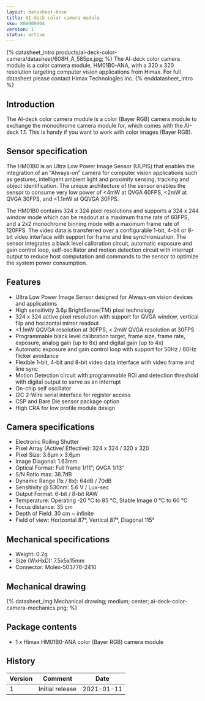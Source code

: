 ```yaml
---
layout: datasheet-base
title: AI-deck color camera module
sku: 800000004
version: 1
status: active
---
```


{% datasheet_intro products/ai-deck-color-camera/datasheet/608H_A_585px.jpg; %}
The AI-deck color camera module is a color camera module, HM01B0-ANA, with a 320 x 320 resolution targeting computer vision applications from Himax. For full datasheet please contact Himax Technologies Inc.
{% enddatasheet_intro %}

## Introduction

The AI-deck color camera module is a color (Bayer RGB) camera module to exchange the monochrome camera module for, which comes with the AI-deck 1.1. This is handy if you want to work with color images (Bayer RGB).

## Sensor specification
The HM01B0 is an Ultra Low Power Image Sensor (ULPIS) that enables the integration of an “Always-on” camera for computer vision applications such as gestures, intelligent ambient light and proximity sensing, tracking and object identification. The unique architecture of the sensor enables the sensor to consume very low power of <4mW at QVGA 60FPS, <2mW at QVGA 30FPS, and <1.1mW at QQVGA 30FPS. 

The HM01B0 contains 324 x 324 pixel resolutions and supports a 324 x 244 window mode which can be readout at a maximum frame rate of 60FPS, and a 2x2 monochrome binning mode with a maximum frame rate of 120FPS. The video data is transferred over a configurable 1-bit, 4-bit or 8-bit video interface with support for frame and line synchronization. The sensor integrates a black level calibration circuit, automatic exposure and gain control loop, self-oscillator and motion detection circuit with interrupt output to reduce host computation and commands to the sensor to optimize the system power consumption.

## Features

* Ultra Low Power Image Sensor designed for Always-on vision devices and applications
* High sensitivity 3.6μ BrightSense(TM) pixel technology
* 324 x 324 active pixel resolution with support for QVGA window, vertical flip and horizontal mirror readout
* <1.1mW QQVGA resolution at 30FPS, < 2mW QVGA resolution at 30FPS
* Programmable black level calibration target, frame size, frame rate, exposure, analog gain (up to 8x) and digital gain (up to 4x)
* Automatic exposure and gain control loop with support for 50Hz / 60Hz flicker avoidance
* Flexible 1-bit, 4-bit and 8-bit video data interface with video frame and line sync
* Motion Detection circuit with programmable ROI and detection threshold with digital output to serve as an interrupt
* On-chip self oscillator
* I2C 2-Wire serial interface for register access
* CSP and Bare Die sensor package option
* High CRA for low profile module design

## Camera specifications

* Electronic Rolling Shutter
* Pixel Array (Active/ Effective): 324 x 324 / 320 x 320
* Pixel Size: 3.6μm x 3.6μm
* Image Diagonal: 1.63mm
* Optical Format: Full frame 1/11”; QVGA 1/13”
* S/N Ratio max: 38.7dB
* Dynamic Range (1x / 8x): 64dB / 70dB
* Sensitivity @ 530nm: 5.6 V / Lux-sec
* Output Format: 6-bit / 8-bit RAW
* Temperature: Operating -20 °C to 85 °C, Stable Image 0 °C to 60 °C
* Focus distance: 35 cm
* Depth of Field: 30 cm ~ infinite
* Field of view: Horizontal 87°, Vertical 87°, Diagonal 115°

## Mechanical specifications

* Weight: 0.2g
* Size (WxHxD): 7.5x5x15mm
* Connector: Molex-503776-2410 

## Mechanical drawing

{% datasheet_img Mechanical drawing; medium; center; ai-deck-color-camera-mechanics.png; %}

## Package contents

* 1 x Himax HM01B0-ANA color (Bayer RGB) camera module

## History

| Version | Comment | Date |
| ------- | ------- | ---- |
| 1 | Initial release | 2021-01-11 |
